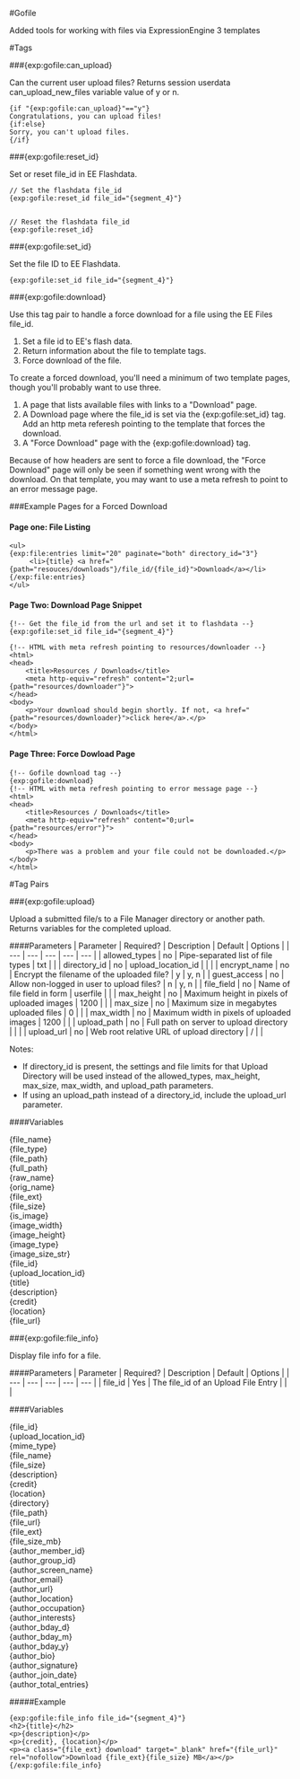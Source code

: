 #Gofile

Added tools for working with files via ExpressionEngine 3 templates 


#Tags


###{exp:gofile:can_upload}

Can the current user upload files? 
Returns session userdata can_upload_new_files variable value of y or n.

```
{if "{exp:gofile:can_upload}"=="y"} 
Congratulations, you can upload files!
{if:else}
Sorry, you can't upload files.
{/if}
```

###{exp:gofile:reset_id}

Set or reset file_id in EE Flashdata.

```
// Set the flashdata file_id
{exp:gofile:reset_id file_id="{segment_4}"}


// Reset the flashdata file_id
{exp:gofile:reset_id}

```

###{exp:gofile:set_id}

Set the file ID to EE Flashdata.

```
{exp:gofile:set_id file_id="{segment_4}"}

```


###{exp:gofile:download}


Use this tag pair to handle a force download for a file using the EE Files file_id.

1. Set a file id to EE's flash data.
2. Return information about the file to template tags.
3. Force download of the file.

To create a forced download, you'll need a minimum of two template pages, though you'll probably want to use three. 
	
1. A page that lists available files with links to a "Download" page.
2. A Download page where the file_id is set via the {exp:gofile:set_id} tag. Add an http meta referesh pointing to the template that forces the download.
3. A "Force Download" page with the {exp:gofile:download} tag.

Because of how headers are sent to force a file download, the "Force Download" page will only be seen if something went wrong with the download. On that template, you may want to use a meta refresh to point to an error message page. 

###Example Pages for a Forced Download

#### Page one: File Listing

```
<ul>
{exp:file:entries limit="20" paginate="both" directory_id="3"}
	 <li>{title} <a href="{path="resouces/downloads"}/file_id/{file_id}">Download</a></li>
{/exp:file:entries}
</ul>
```

#### Page Two: Download Page Snippet

```
{!-- Get the file_id from the url and set it to flashdata --}
{exp:gofile:set_id file_id="{segment_4}"}

{!-- HTML with meta refresh pointing to resources/downloader --}
<html>
<head>
	<title>Resources / Downloads</title>
	<meta http-equiv="refresh" content="2;url={path="resources/downloader"}">
</head>
<body>
	<p>Your download should begin shortly. If not, <a href="{path="resources/downloader}">click here</a>.</p>
</body>
</html>

```

#### Page Three: Force Dowload Page

```
{!-- Gofile download tag --}
{exp:gofile:download}
{!-- HTML with meta refresh pointing to error message page --}
<html>
<head>
	<title>Resources / Downloads</title>
	<meta http-equiv="refresh" content="0;url={path="resources/error"}">
</head>
<body>
	<p>There was a problem and your file could not be downloaded.</p>
</body>
</html>

```

#Tag Pairs

###{exp:gofile:upload} 

Upload a submitted file/s to a File Manager directory or another path. Returns variables for the completed upload.

####Parameters
| Parameter | Required? | Description | Default | Options |
| --- | --- | --- | --- | --- |
| allowed_types | no | Pipe-separated list of file types | txt | |
| directory_id | no | upload_location_id | |	|
| encrypt_name | no | Encrypt the filename of the uploaded file? | y | y, n |
| guest_access | no | Allow non-logged in user to upload files? | n | y, n |
| file_field	| no | Name of file field in form | userfile | |
| max_height	| no | Maximum height in pixels of uploaded images | 1200 | |
| max_size	| no | Maximum size in megabytes uploaded files | 0 | |
| max_width	| no | Maximum width in pixels of uploaded images | 1200 | |
| upload_path	| no | Full path on server to upload directory |  | |
| upload_url	| no | Web root relative URL of upload directory |  / | |

Notes: 
* If directory_id is present, the settings and file limits for that Upload Directory will be used instead of the allowed_types, max_height, max_size, max_width, and upload_path parameters.
* If using an upload_path instead of a directory_id, include the upload_url parameter.

####Variables

{file_name}<br>
{file_type}<br>
{file_path}<br>
{full_path}<br>
{raw_name}<br>
{orig_name}<br>
{file_ext}<br>
{file_size}<br>
{is_image}<br>
{image_width}<br>
{image_height}<br>
{image_type}<br>
{image_size_str}<br>
{file_id}<br>
{upload_location_id}<br>
{title}<br>
{description}<br>
{credit}<br>
{location}<br>
{file_url}

###{exp:gofile:file_info} 

Display file info for a file.

####Parameters
| Parameter | Required? | Description | Default | Options |
| --- | --- | --- | --- | --- |
| file_id | Yes |	The file_id of an Upload File Entry |  |  |


####Variables

{file_id}<br>
{upload_location_id}<br>
{mime_type}<br>
{file_name}<br>
{file_size}<br>
{description}<br>
{credit}<br>
{location}<br>
{directory}<br>
{file_path}<br>
{file_url}<br>
{file_ext}<br>
{file_size_mb}<br>
{author_member_id}<br>
{author_group_id}<br>
{author_screen_name}<br> 
{author_email}<br>
{author_url}<br>
{author_location}<br>
{author_occupation}<br>
{author_interests}<br> 
{author_bday_d}<br>
{author_bday_m}<br>
{author_bday_y}<br>
{author_bio}<br> 
{author_signature}<br> 
{author_join_date}<br>
{author_total_entries}

#####Example

```
{exp:gofile:file_info file_id="{segment_4}"}
<h2>{title}</h2>
<p>{description}</p>
<p>{credit}, {location}</p>
<p><a class="{file_ext} download" target="_blank" href="{file_url}" rel="nofollow">Download {file_ext}{file_size} MB</a></p>
{/exp:gofile:file_info}
```
	



	



